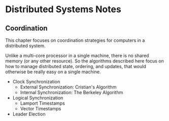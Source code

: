 # Distributed Systems Notes

## Coordination

This chapter focuses on coordination strategies for computers in a distributed system. 

Unlike a multi-core processor in a single machine, there is no shared memory (or any other 
resource). So the algorithms described here focus on how to manage distributed state, ordering, 
and updates, that would otherwise be really easy on a single machine.

* Clock Synchronization
  * External Synchronization: Cristian's Algorithm
  * Internal Synchronization: The Berkeley Algorithm
* Logical Synchronization
  * Lamport Timestamps
  * Vector Timestamps 
* Leader Election